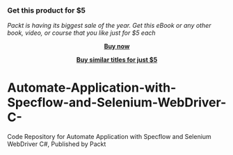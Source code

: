 
### Get this product for $5

<i>Packt is having its biggest sale of the year. Get this eBook or any other book, video, or course that you like just for $5 each</i>


<b><p align='center'>[Buy now](https://packt.link/9781800208964)</p></b>


<b><p align='center'>[Buy similar titles for just $5](https://subscription.packtpub.com/search)</p></b>


# Automate-Application-with-Specflow-and-Selenium-WebDriver-C-
Code Repository for Automate Application with Specflow and Selenium WebDriver C#, Published by Packt
